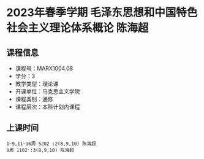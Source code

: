 # 2023年春季学期 毛泽东思想和中国特色社会主义理论体系概论 陈海超






## 课程信息

- 课程号：MARX1004.08
- 学分：3
- 教学类型：理论课
- 开课单位：马克思主义学院
- 课程类别：通修
- 课程层次：本科计划内课程

## 上课时间

```
1~9,11~16周 5202 :2(8,9,10) 陈海超
9周 1102 :3(8,9,10) 陈海超
```

